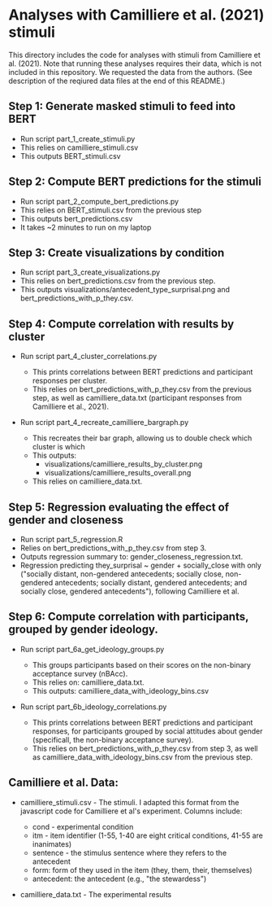 # Analyses with Camilliere et al. (2021) stimuli

This directory includes the code for analyses with stimuli from Camilliere et al. (2021).  Note that running these analyses requires their data, which is not included in this repository. We requested the data from the authors. (See description of the reqiured data files at the end of this README.)

## Step 1: Generate masked stimuli to feed into BERT
  * Run script part_1_create_stimuli.py
  * This relies on camilliere_stimuli.csv
  * This outputs BERT_stimuli.csv

## Step 2: Compute BERT predictions for the stimuli
* Run script part_2_compute_bert_predictions.py
* This relies on BERT_stimuli.csv from the previous step
* This outputs bert_predictions.csv
* It takes ~2 minutes to run on my laptop

## Step 3: Create visualizations by condition
* Run script part_3_create_visualizations.py
* This relies on bert_predictions.csv from the previous step.
* This outputs visualizations/antecedent_type_surprisal.png and bert_predictions_with_p_they.csv.

## Step 4: Compute correlation with results by cluster
* Run script part_4_cluster_correlations.py
  - This prints correlations between BERT predictions and participant responses per cluster.
  - This relies on bert_predictions_with_p_they.csv from the previous step, as well as 
    camilliere_data.txt (participant responses from Camilliere et al., 2021).

* Run script part_4_recreate_camilliere_bargraph.py 
  - This recreates their bar graph, allowing us to double check which cluster is which
  - This outputs:
     * visualizations/camilliere_results_by_cluster.png
     * visualizations/camilliere_results_overall.png
  - This relies on camilliere_data.txt.

## Step 5: Regression evaluating the effect of gender and closeness
* Run script part_5_regression.R
* Relies on bert_predictions_with_p_they.csv from step 3.
* Outputs regression summary to: gender_closeness_regression.txt.
* Regression predicting they_surprisal ~ gender + socially_close
  with only ("socially distant, non-gendered antecedents; socially close,
  non-gendered antecedents; socially distant, gendered antecedents;
  and socially close, gendered antecedents"), following Camilliere et al.

## Step 6: Compute correlation with participants, grouped by gender ideology.
* Run script part_6a_get_ideology_groups.py
  - This groups participants based on their scores on the non-binary acceptance survey (nBAcc).
  - This relies on: camilliere_data.txt.
  - This outputs: camilliere_data_with_ideology_bins.csv

* Run script part_6b_ideology_correlations.py
  - This prints correlations between BERT predictions and participant responses, for participants
    grouped by social attitudes about gender (specificall, the non-binary acceptance survey).
  - This relies on bert_predictions_with_p_they.csv from step 3, as well as 
    camilliere_data_with_ideology_bins.csv from the previous step.


## Camilliere et al. Data:

* camilliere_stimuli.csv - The stimuli. I adapted this format from the javascript code for Camilliere et al's experiment. Columns include:
  - cond - experimental condition
  - itm - item identifier (1-55, 1-40 are eight critical conditions, 41-55 are inanimates)
  - sentence - the stimulus sentence where they refers to the antecedent
  - form: form of they used in the item (they, them, their, themselves)
  - antecedent: the antecedent (e.g., "the stewardess")

* camilliere_data.txt - The experimental results
